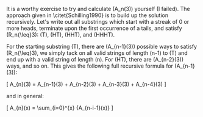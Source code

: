 It is a worthy exercise to try and calculate \(A_n(3)\) yourself (I failed).  The approach given in \citet{Schilling1990} is to build up the solution recursively.  Let's write out all substrings which start with a streak of 0 or more heads, terminate upon the first occurrence of a tails, and satisfy \(R_n{\leq}3\): \(T\), \(HT\), \(HHT\), and \(HHHT\).

For the starting substring \(T\), there are \(A_{n-1}(3)\) possible ways to satisfy \(R_n{\leq}3\), we simply tack on all valid strings of length \(n-1\) to \(T\) and end up with a valid string of length \(n\).  For \(HT\), there are \(A_{n-2}(3)\) ways, and so on.  This gives the following full recursive formula for \(A_{n-1}(3)\):

\[
A_{n}(3) = A_{n-1}(3) + A_{n-2}(3) + A_{n-3}(3) + A_{n-4}(3)
\]

and in general:

\[
A_{n}(x) = \sum_{i=0}^{x} {A_{n-i-1}(x)}
\]

